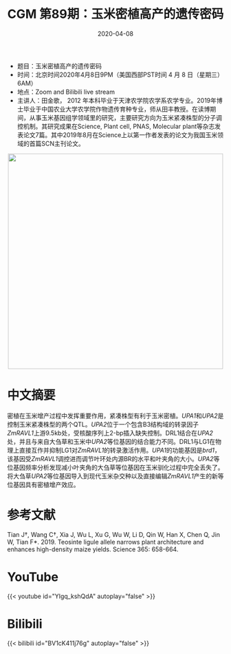 ﻿---
title: "CGM 第89期：玉米密植高产的遗传密码"
date: "2020-04-08"
categories:
  - 学术报告
tags: [Leaf angle, QTL, fine mapping, ZmRAVL1, functional verification, rare allele ]
show_comments: true
thumbnail: "https://i.loli.net/2020/04/04/6JqvyCPR3OuiKfY.jpg"
---

- 题目：玉米密植高产的遗传密码
- 时间：北京时间2020年4月8日9PM（美国西部PST时间 4 月 8 日（星期三）6AM）
- 地点：Zoom and Bilibili live stream
- 主讲人：田金歌， 2012 年本科毕业于天津农学院农学系农学专业。2019年博士毕业于中国农业大学农学院作物遗传育种专业，师从田丰教授。在读博期间，从事玉米基因组学领域里的研究，主要研究方向为玉米紧凑株型的分子调控机制。其研究成果在Science, Plant cell, PNAS, Molecular plant等杂志发表论文7篇。其中2019年8月在Science上以第一作者发表的论文为我国玉米领域的首篇SCN主刊论文。

<div align="center">
<img src="https://i.loli.net/2020/04/04/6JqvyCPR3OuiKfY.jpg" height=500>
</div>

# 中文摘要

密植在玉米增产过程中发挥重要作用，紧凑株型有利于玉米密植。*UPA1*和*UPA2*是控制玉米紧凑株型的两个QTL。*UPA2*位于一个包含B3结构域的转录因子*ZmRAVL1*上游9.5kb处，受核酸序列上2-bp插入缺失控制。DRL1结合在*UPA2*处，并且与来自大刍草和玉米中*UPA2*等位基因的结合能力不同。DRL1与LG1在物理上直接互作并抑制LG1对*ZmRAVL1*的转录激活作用。*UPA1*的功能基因是*brd1*，该基因受*ZmRAVL1*调控进而调节叶环处内源BR的水平和叶夹角的大小。*UPA2*等位基因频率分析发现减小叶夹角的大刍草等位基因在玉米驯化过程中完全丢失了。将大刍草*UPA2*等位基因导入到现代玉米杂交种以及直接编辑*ZmRAVL1*产生的新等位基因具有密植增产效应。

# 参考文献

Tian J†, Wang C†, Xia J, Wu L, Xu G, Wu W, Li D, Qin W, Han X, Chen Q, Jin W, Tian F*. 2019. Teosinte ligule allele narrows plant architecture and enhances high-density maize yields. Science 365: 658-664.

# YouTube

{{< youtube id="YIgq_kshQdA" autoplay="false" >}}

# Bilibili

{{< bilibili id="BV1cK411j76g" autoplay="false" >}}


